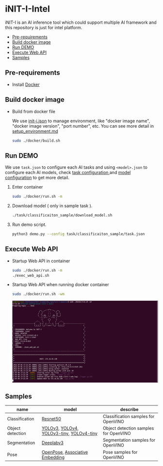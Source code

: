 # iNIT-I-Intel
iNIT-I is an AI inference tool which could support multiple AI framework and this repository is just for intel platform.

* [Pre-requirements](#pre-requirements)
* [Build docker image](#build-docker-image)
* [Run DEMO](#run-demo)
* [Execute Web API](#execute-web-api)
* [Samples](#samples)

## Pre-requirements
* Install [Docker](https://docs.docker.com/engine/install/ubuntu/)

##  Build docker image
* Build from docker file
    
    We use [init-i.json](init-i.json) to manage environment, like "docker image name", "docker image version", "port number", etc. You can see more detail in [setup_environment.md](docs/setup_environment.md)
    ```bash
    sudo ./docker/build.sh
    ```

## Run DEMO
We use `task.json` to configure each AI tasks and using `<model>.json` to configure each AI models, check [ task configuration ](./docs/task_configuration.md) and [model configuration](./docs/model_configuration.md) to get more detail.

1. Enter container
    ```bash
    sudo ./docker/run.sh -m
    ```
2. Download model ( only in sample task ).
    ```bash
    ./task/classificaiton_sample/download_model.sh
    ```
3. Run demo script.
    ``` bash
    python3 demo.py --config task/classificaiton_sample/task.json
    ```

## Execute Web API
* Startup Web API in container
    ```bash
    sudo ./docker/run.sh -m
    ./exec_web_api.sh
    ```
* Startup Web API when running docker container
    ```bash
    sudo ./docker/run.sh -wm
    ```
    ![image](./docs/images/execute_web_api.png)

## Samples

name             | model                            | describe
-----------------|-----------------------------------------|--------------
Classification   | [Resnet50](https://docs.openvino.ai/latest/omz_models_model_resnet_50_tf.html)                              | Classification samples for OpenVINO
Object detection | [YOLOv3](https://docs.openvino.ai/latest/omz_models_model_yolo_v3_tf.html), [YOLOv4](https://docs.openvino.ai/latest/omz_models_model_yolo_v4_tf.html), [YOLOv3-tiny](https://docs.openvino.ai/latest/omz_models_model_yolo_v3_tiny_tf.html), [YOLOv4-tiny](https://docs.openvino.ai/latest/omz_models_model_yolo_v4_tiny_tf.html)| Object detection samples for OpenVINO
Segmentation     | [Deeplabv3](https://docs.openvino.ai/latest/omz_models_model_deeplabv3.html)                               | Segmentation samples for OpenVINO
Pose             | [OpenPose](https://docs.openvino.ai/latest/omz_demos_human_pose_estimation_demo_python.html#doxid-omz-demos-human-pose-estimation-demo-python),  [Associative Embedding ](https://docs.openvino.ai/latest/omz_demos_human_pose_estimation_demo_python.html#doxid-omz-demos-human-pose-estimation-demo-python)        | Pose samples for OpenVINO
